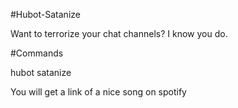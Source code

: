 #Hubot-Satanize

Want to terrorize your chat channels? I know you do.

#Commands

hubot satanize

You will get a link of a nice song on spotify
